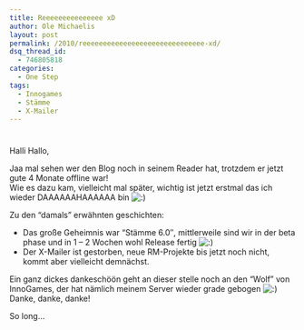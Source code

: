 ```yaml
---
title: Reeeeeeeeeeeeeee xD
author: Ole Michaelis
layout: post
permalink: /2010/reeeeeeeeeeeeeeeeeeeeeeeeeeeeee-xd/
dsq_thread_id:
  - 746805818
categories:
  - One Step
tags:
  - Innogames
  - Stämme
  - X-Mailer
---
```

# 

Halli Hallo,

Jaa mal sehen wer den Blog noch in seinem Reader hat, trotzdem er jetzt gute 4 Monate offline war!  
Wie es dazu kam, vielleicht mal später, wichtig ist jetzt erstmal das ich wieder DAAAAAAHAAAAAA bin ![:)][1] 

 [1]: http://blog.codestars.eu/wp-includes/images/smilies/icon_smile.gif

Zu den “damals” erwähnten geschichten:  
- Das große Geheimnis war “Stämme 6.0″, mittlerweile sind wir in der beta phase und in 1 – 2 Wochen wohl Release fertig ![:)][1]  
- Der X-Mailer ist gestorben, neue RM-Projekte bis jetzt noch nicht, kommt aber vielleicht demnächst.

Ein ganz dickes dankeschöön geht an dieser stelle noch an den “Wolf” von InnoGames, der hat nämlich meinem Server wieder grade gebogen ![:)][1]  
Danke, danke, danke!

So long…

